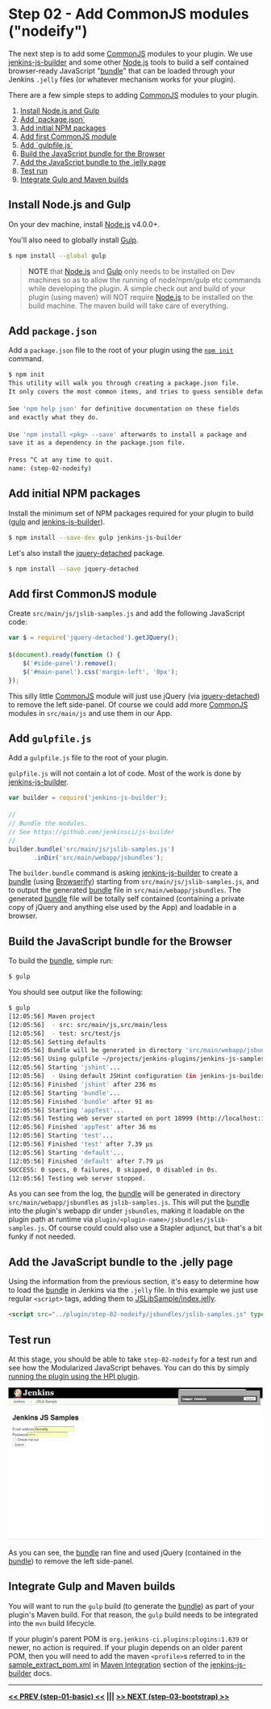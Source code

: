 # Step 02 - Add CommonJS modules ("nodeify")
The next step is to add some [CommonJS] modules to your plugin. We use [jenkins-js-builder] and some other [Node.js]
tools to build a self contained browser-ready JavaScript "[bundle]" that can be loaded through your Jenkins `.jelly` files
(or whatever mechanism works for your plugin).

There are a few simple steps to adding [CommonJS] modules to your plugin.

<p>
<ol>
    <li><a href="#install-nodejs-and-gulp">Install Node.js and Gulp</a><br/>
    <li><a href="#add-packagejson">Add `package.json`</a><br/>
    <li><a href="#add-initial-npm-packages">Add initial NPM packages</a><br/>
    <li><a href="#add-first-commonjs-module">Add first CommonJS module</a><br/>
    <li><a href="#add-gulpfilejs">Add `gulpfile.js`</a><br/>
    <li><a href="#build-the-javascript-bundle-for-the-browser">Build the JavaScript bundle for the Browser</a><br/>
    <li><a href="#add-the-javascript-bundle-to-the-jelly-page">Add the JavaScript bundle to the .jelly page</a><br/>
    <li><a href="#test-run">Test run</a><br/>
    <li><a href="#integrate-gulp-and-maven-builds">Integrate Gulp and Maven builds</a><br/>
</ol>    
</p>
 
## Install Node.js and Gulp 
On your dev machine, install [Node.js] v4.0.0+.

You'll also need to globally install [Gulp].
  
```sh
$ npm install --global gulp
```

> __NOTE__ that [Node.js] and [Gulp] only needs to be installed on Dev machines so as to allow the running of node/npm/gulp etc commands while developing the plugin. A simple check out and build of your plugin (using maven) will NOT require [Node.js] to be installed on the build machine. The maven build will take care of everything.

## Add `package.json`
Add a `package.json` file to the root of your plugin using the [`npm init`](https://docs.npmjs.com/cli/init) command.

```sh
$ npm init
This utility will walk you through creating a package.json file.
It only covers the most common items, and tries to guess sensible defaults.

See 'npm help json' for definitive documentation on these fields
and exactly what they do.

Use 'npm install <pkg> --save' afterwards to install a package and
save it as a dependency in the package.json file.

Press ^C at any time to quit.
name: (step-02-nodeify)
```

## Add initial NPM packages
Install the minimum set of NPM packages required for your plugin to build ([gulp](https://github.com/gulpjs/gulp) and [jenkins-js-builder]).

```sh
$ npm install --save-dev gulp jenkins-js-builder
```

Let's also install the [jquery-detached] package.

```sh
$ npm install --save jquery-detached
```

## Add first CommonJS module
Create `src/main/js/jslib-samples.js` and add the following JavaScript code:

```javascript
var $ = require('jquery-detached').getJQuery();

$(document).ready(function () {    
    $('#side-panel').remove();
    $('#main-panel').css('margin-left', '0px');
});
```

This silly little [CommonJS] module will just use jQuery (via [jquery-detached]) to remove the left side-panel. Of
course we could add more [CommonJS] modules in `src/main/js` and use them in our App.

## Add `gulpfile.js`
Add a `gulpfile.js` file to the root of your plugin.

`gulpfile.js` will not contain a lot of code. Most of the work is done by [jenkins-js-builder]. 

```javascript
var builder = require('jenkins-js-builder');

//
// Bundle the modules.
// See https://github.com/jenkinsci/js-builder
//
builder.bundle('src/main/js/jslib-samples.js')
       .inDir('src/main/webapp/jsbundles');
```

The `builder.bundle` command is asking [jenkins-js-builder] to create a [bundle] (using [Browserify]) starting from
`src/main/js/jslib-samples.js`, and to output the generated [bundle] file in `src/main/webapp/jsbundles`. The
generated [bundle] file will be totally self contained (containing a private copy of jQuery and anything else used by
the App) and loadable in a browser.
 
## Build the JavaScript bundle for the Browser
To build the [bundle], simple run:

```sh
$ gulp
```

You should see output like the following:

```sh
$ gulp
[12:05:56] Maven project
[12:05:56]  - src: src/main/js,src/main/less
[12:05:56]  - test: src/test/js
[12:05:56] Setting defaults
[12:05:56] Bundle will be generated in directory 'src/main/webapp/jsbundles' as 'jslib-samples.js'.
[12:05:56] Using gulpfile ~/projects/jenkins-plugins/jenkins-js-samples/step-02-nodeify/gulpfile.js
[12:05:56] Starting 'jshint'...
[12:05:56] 	- Using default JSHint configuration (in jenkins-js-builder). Override by defining a .jshintrc in this folder.
[12:05:56] Finished 'jshint' after 236 ms
[12:05:56] Starting 'bundle'...
[12:05:56] Finished 'bundle' after 91 ms
[12:05:56] Starting 'appTest'...
[12:05:56] Testing web server started on port 18999 (http://localhost:18999). Content root: /Users/tfennelly/projects/jenkins-plugins/jenkins-js-samples/step-02-nodeify
[12:05:56] Finished 'appTest' after 36 ms
[12:05:56] Starting 'test'...
[12:05:56] Finished 'test' after 7.39 μs
[12:05:56] Starting 'default'...
[12:05:56] Finished 'default' after 7.79 μs
SUCCESS: 0 specs, 0 failures, 0 skipped, 0 disabled in 0s.
[12:05:56] Testing web server stopped.
```

As you can see from the log, the [bundle] will be generated in directory `src/main/webapp/jsbundles` as `jslib-samples.js`.
This will put the [bundle] into the plugin's webapp dir under `jsbundles`, making it loadable on the plugin path
at runtime via `plugin/<plugin-name>/jsbundles/jslib-samples.js`. Of course could could also use
a Stapler adjunct, but that's a bit funky if not needed.

## Add the JavaScript bundle to the .jelly page
Using the information from the previous section, it's easy to determine how to load the [bundle] in Jenkins via the
`.jelly` file. In this example we just use regular `<script>` tags, adding them to
[JSLibSample/index.jelly](src/main/resources/org/jenkinsci/ui/samples/JSLibSample/index.jelly).

```html
<script src="../plugin/step-02-nodeify/jsbundles/jslib-samples.js" type="text/javascript"></script>
```

## Test run
At this stage, you should be able to take `step-02-nodeify` for a test run and see how the Modularized JavaScript
behaves. You can do this by simply [running the plugin using the HPI plugin](https://wiki.jenkins-ci.org/display/JENKINS/Plugin+tutorial#Plugintutorial-DebuggingaPlugin).

![root action page](img/root-action-page.png)

As you can see, the [bundle] ran fine and used jQuery (contained in the [bundle]) to remove the left side-panel.

## Integrate Gulp and Maven builds
You will want to run the `gulp` build (to generate the [bundle]) as part of your plugin's Maven build. For that reason, 
the `gulp` build needs to be integrated into the `mvn` build lifecycle.

If your plugin's parent POM is `org.jenkins-ci.plugins:plugins:1.639` or newer, no action is required. If your
plugin depends on an older parent POM, then you will need to add the maven `<profile>`s referred to in the
[sample_extract_pom.xml](https://github.com/jenkinsci/js-builder/blob/master/res/sample_extract_pom.xml) in
[Maven Integration](https://github.com/jenkinsci/js-builder#maven-integration) section of the [jenkins-js-builder] docs.

<hr/>
<b><a href="../../../tree/master/step-01-basic">&lt;&lt; PREV (step-01-basic) &lt;&lt;</a>  |||  <a href="../../../tree/master/step-03-bootstrap">&gt;&gt; NEXT (step-03-bootstrap) &gt;&gt;</a></b>

[Node.js]: https://nodejs.org
[Gulp]: https://github.com/gulpjs/gulp
[jenkins-js-builder]: https://github.com/jenkinsci/js-builder
[jenkins-js-modules]: https://github.com/jenkinsci/js-modules
[CommonJS]: http://www.commonjs.org/
[jquery-detached]: https://github.com/tfennelly/jquery-detached
[Browserify]: http://browserify.org/
[bundle]: https://github.com/jenkinsci/js-modules/blob/master/FAQs.md#what-is-the-difference-between-a-module-and-a-bundle
